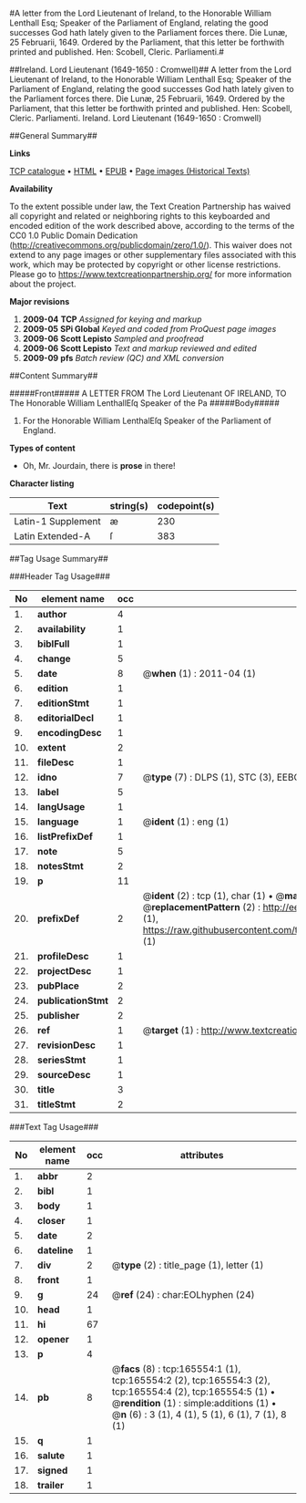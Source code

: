 #A letter from the Lord Lieutenant of Ireland, to the Honorable William Lenthall Esq; Speaker of the Parliament of England, relating the good successes God hath lately given to the Parliament forces there. Die Lunæ, 25 Februarii, 1649. Ordered by the Parliament, that this letter be forthwith printed and published. Hen: Scobell, Cleric. Parliamenti.#

##Ireland. Lord Lieutenant (1649-1650 : Cromwell)##
A letter from the Lord Lieutenant of Ireland, to the Honorable William Lenthall Esq; Speaker of the Parliament of England, relating the good successes God hath lately given to the Parliament forces there. Die Lunæ, 25 Februarii, 1649. Ordered by the Parliament, that this letter be forthwith printed and published. Hen: Scobell, Cleric. Parliamenti.
Ireland. Lord Lieutenant (1649-1650 : Cromwell)

##General Summary##

**Links**

[TCP catalogue](http://www.ota.ox.ac.uk/tcp/)  • 
[HTML](http://tei.it.ox.ac.uk/tcp/Texts-HTML/free/A80/A80934.html)  • 
[EPUB](http://tei.it.ox.ac.uk/tcp/Texts-EPUB/free/A80/A80934.epub) • 
[Page images (Historical Texts)](https://historicaltexts.jisc.ac.uk/eebo-99866006e)

**Availability**

To the extent possible under law, the Text Creation Partnership has waived all copyright and related or neighboring rights to this keyboarded and encoded edition of the work described above, according to the terms of the CC0 1.0 Public Domain Dedication (http://creativecommons.org/publicdomain/zero/1.0/). This waiver does not extend to any page images or other supplementary files associated with this work, which may be protected by copyright or other license restrictions. Please go to https://www.textcreationpartnership.org/ for more information about the project.

**Major revisions**

1. __2009-04__ __TCP__ *Assigned for keying and markup*
1. __2009-05__ __SPi Global__ *Keyed and coded from ProQuest page images*
1. __2009-06__ __Scott Lepisto__ *Sampled and proofread*
1. __2009-06__ __Scott Lepisto__ *Text and markup reviewed and edited*
1. __2009-09__ __pfs__ *Batch review (QC) and XML conversion*

##Content Summary##

#####Front#####
A LETTER FROM The Lord Lieutenant OF IRELAND, TO The Honorable William LenthallEſq Speaker of the Pa
#####Body#####

1. For the Honorable William LenthalEſq Speaker of the Parliament of England.

**Types of content**

  * Oh, Mr. Jourdain, there is **prose** in there!

**Character listing**


|Text|string(s)|codepoint(s)|
|---|---|---|
|Latin-1 Supplement|æ|230|
|Latin Extended-A|ſ|383|

##Tag Usage Summary##

###Header Tag Usage###

|No|element name|occ|attributes|
|---|---|---|---|
|1.|__author__|4||
|2.|__availability__|1||
|3.|__biblFull__|1||
|4.|__change__|5||
|5.|__date__|8| @__when__ (1) : 2011-04 (1)|
|6.|__edition__|1||
|7.|__editionStmt__|1||
|8.|__editorialDecl__|1||
|9.|__encodingDesc__|1||
|10.|__extent__|2||
|11.|__fileDesc__|1||
|12.|__idno__|7| @__type__ (7) : DLPS (1), STC (3), EEBO-CITATION (1), PROQUEST (1), VID (1)|
|13.|__label__|5||
|14.|__langUsage__|1||
|15.|__language__|1| @__ident__ (1) : eng (1)|
|16.|__listPrefixDef__|1||
|17.|__note__|5||
|18.|__notesStmt__|2||
|19.|__p__|11||
|20.|__prefixDef__|2| @__ident__ (2) : tcp (1), char (1)  •  @__matchPattern__ (2) : ([0-9\-]+):([0-9IVX]+) (1), (.+) (1)  •  @__replacementPattern__ (2) : http://eebo.chadwyck.com/downloadtiff?vid=$1&page=$2 (1), https://raw.githubusercontent.com/textcreationpartnership/Texts/master/tcpchars.xml#$1 (1)|
|21.|__profileDesc__|1||
|22.|__projectDesc__|1||
|23.|__pubPlace__|2||
|24.|__publicationStmt__|2||
|25.|__publisher__|2||
|26.|__ref__|1| @__target__ (1) : http://www.textcreationpartnership.org/docs/. (1)|
|27.|__revisionDesc__|1||
|28.|__seriesStmt__|1||
|29.|__sourceDesc__|1||
|30.|__title__|3||
|31.|__titleStmt__|2||


###Text Tag Usage###

|No|element name|occ|attributes|
|---|---|---|---|
|1.|__abbr__|2||
|2.|__bibl__|1||
|3.|__body__|1||
|4.|__closer__|1||
|5.|__date__|2||
|6.|__dateline__|1||
|7.|__div__|2| @__type__ (2) : title_page (1), letter (1)|
|8.|__front__|1||
|9.|__g__|24| @__ref__ (24) : char:EOLhyphen (24)|
|10.|__head__|1||
|11.|__hi__|67||
|12.|__opener__|1||
|13.|__p__|4||
|14.|__pb__|8| @__facs__ (8) : tcp:165554:1 (1), tcp:165554:2 (2), tcp:165554:3 (2), tcp:165554:4 (2), tcp:165554:5 (1)  •  @__rendition__ (1) : simple:additions (1)  •  @__n__ (6) : 3 (1), 4 (1), 5 (1), 6 (1), 7 (1), 8 (1)|
|15.|__q__|1||
|16.|__salute__|1||
|17.|__signed__|1||
|18.|__trailer__|1||

